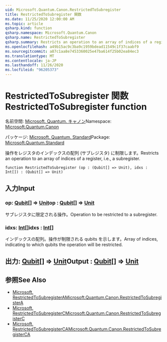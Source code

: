 ```yaml
---
uid: Microsoft.Quantum.Canon.RestrictedToSubregister
title: RestrictedToSubregister 関数
ms.date: 11/25/2020 12:00:00 AM
ms.topic: article
qsharp.kind: function
qsharp.namespace: Microsoft.Quantum.Canon
qsharp.name: RestrictedToSubregister
qsharp.summary: Restricts an operation to an array of indices of a register, i.e., a subregister.
ms.openlocfilehash: a49b15ac9c3ba9c1959bdead11549c1f37caabf9
ms.sourcegitcommit: a87c1aa8e7453360025e47ba614f25b02ea84ec3
ms.translationtype: MT
ms.contentlocale: ja-JP
ms.lasthandoff: 11/26/2020
ms.locfileid: "96205373"
---
```

# <a name="restrictedtosubregister-function"></a><span data-ttu-id="96fc7-102">RestrictedToSubregister 関数</span><span class="sxs-lookup"><span data-stu-id="96fc7-102">RestrictedToSubregister function</span></span>

<span data-ttu-id="96fc7-103">名前空間: [Microsoft. Quantum. キャノン](xref:Microsoft.Quantum.Canon)</span><span class="sxs-lookup"><span data-stu-id="96fc7-103">Namespace: [Microsoft.Quantum.Canon](xref:Microsoft.Quantum.Canon)</span></span>

<span data-ttu-id="96fc7-104">パッケージ: [Microsoft. Quantum. Standard](https://nuget.org/packages/Microsoft.Quantum.Standard)</span><span class="sxs-lookup"><span data-stu-id="96fc7-104">Package: [Microsoft.Quantum.Standard](https://nuget.org/packages/Microsoft.Quantum.Standard)</span></span>


<span data-ttu-id="96fc7-105">操作をレジスタのインデックスの配列 (サブレジスタ) に制限します。</span><span class="sxs-lookup"><span data-stu-id="96fc7-105">Restricts an operation to an array of indices of a register, i.e., a subregister.</span></span>

```qsharp
function RestrictedToSubregister (op : (Qubit[] => Unit), idxs : Int[]) : (Qubit[] => Unit)
```


## <a name="input"></a><span data-ttu-id="96fc7-106">入力</span><span class="sxs-lookup"><span data-stu-id="96fc7-106">Input</span></span>

### <a name="op--qubit--unit"></a><span data-ttu-id="96fc7-107">op: [Qubit](xref:microsoft.quantum.lang-ref.qubit)[] => [Unit](xref:microsoft.quantum.lang-ref.unit)</span><span class="sxs-lookup"><span data-stu-id="96fc7-107">op : [Qubit](xref:microsoft.quantum.lang-ref.qubit)[] => [Unit](xref:microsoft.quantum.lang-ref.unit)</span></span> 

<span data-ttu-id="96fc7-108">サブレジスタに限定される操作。</span><span class="sxs-lookup"><span data-stu-id="96fc7-108">Operation to be restricted to a subregister.</span></span>


### <a name="idxs--int"></a><span data-ttu-id="96fc7-109">idxs: [Int](xref:microsoft.quantum.lang-ref.int)[]</span><span class="sxs-lookup"><span data-stu-id="96fc7-109">idxs : [Int](xref:microsoft.quantum.lang-ref.int)[]</span></span>

<span data-ttu-id="96fc7-110">インデックスの配列。操作が制限される qubits を示します。</span><span class="sxs-lookup"><span data-stu-id="96fc7-110">Array of indices, indicating to which qubits the operation will be restricted.</span></span>



## <a name="output--qubit--unit"></a><span data-ttu-id="96fc7-111">出力: [Qubit](xref:microsoft.quantum.lang-ref.qubit)[] => [Unit](xref:microsoft.quantum.lang-ref.unit)</span><span class="sxs-lookup"><span data-stu-id="96fc7-111">Output : [Qubit](xref:microsoft.quantum.lang-ref.qubit)[] => [Unit](xref:microsoft.quantum.lang-ref.unit)</span></span> 



## <a name="see-also"></a><span data-ttu-id="96fc7-112">参照</span><span class="sxs-lookup"><span data-stu-id="96fc7-112">See Also</span></span>

- [<span data-ttu-id="96fc7-113">Microsoft. RestrictedToSubregisterA</span><span class="sxs-lookup"><span data-stu-id="96fc7-113">Microsoft.Quantum.Canon.RestrictedToSubregisterA</span></span>](xref:Microsoft.Quantum.Canon.RestrictedToSubregisterA)
- [<span data-ttu-id="96fc7-114">Microsoft. RestrictedToSubregisterC</span><span class="sxs-lookup"><span data-stu-id="96fc7-114">Microsoft.Quantum.Canon.RestrictedToSubregisterC</span></span>](xref:Microsoft.Quantum.Canon.RestrictedToSubregisterC)
- [<span data-ttu-id="96fc7-115">Microsoft. RestrictedToSubregisterCA</span><span class="sxs-lookup"><span data-stu-id="96fc7-115">Microsoft.Quantum.Canon.RestrictedToSubregisterCA</span></span>](xref:Microsoft.Quantum.Canon.RestrictedToSubregisterCA)